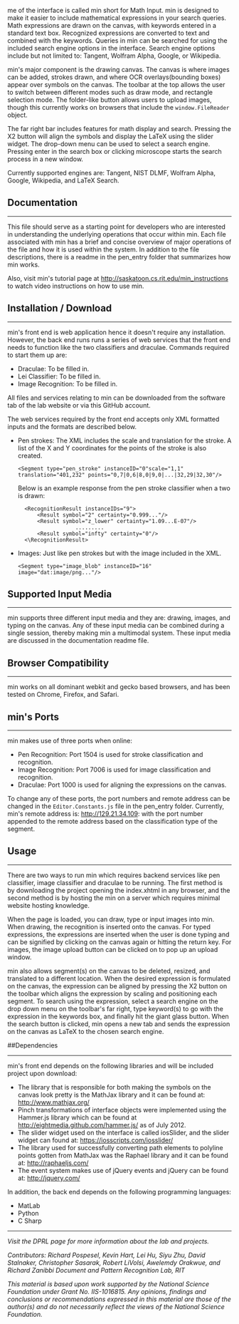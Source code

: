 me of the interface is called min short for Math Input. min is 
designed to make it easier to include mathematical expressions in your search
queries. Math expressions are drawn on the canvas, with keywords entered in a
standard text box. Recognized expressions are converted to text and combined
with the keywords. Queries in min can be searched for using the included search
engine options in the interface. 
Search engine options include but not limited to: Tangent, Wolfram Alpha, Google, or Wikipedia.

min's major component is the drawing canvas. The canvas is where images can be added,
strokes drawn, and where OCR overlays(bounding boxes) appear over symbols on the canvas. 
The toolbar at the top allows the user to switch between different modes such as
draw mode, and rectangle selection mode. 
The folder-like button allows users to upload images, though this currently works
on browsers that include the `window.FileReader` object.

The far right bar includes features for math display and search. Pressing the X2 button
will align the symbols and display the LaTeX using the slider widget. 
The drop-down menu can be used to select a search engine. Pressing enter in the search
box or clicking microscope starts the search process in a new window.

Currently supported engines are: Tangent, NIST DLMF, Wolfram Alpha, Google, Wikipedia, and LaTeX Search.

## Documentation
* * *
This file should serve as a starting point for developers who are interested in
understanding the underlying operations that occur within min. Each file associated with 
min has a brief and concise overview of major operations of the file and how it is used 
within the system. In addition to the file descriptions, there is a readme in the pen_entry
folder that summarizes how min works.

Also, visit min's tutorial page at http://saskatoon.cs.rit.edu/min_instructions to watch video instructions on how to use min.

## Installation / Download
* * *
min's front end is web application hence it doesn't require any installation. However, 
the back end runs runs a series of web services that the front end needs to function like the two 
classifiers and draculae. Commands required to start them up are:

* Draculae: To be filled in.
* Lei Classifier: To be filled in.
* Image Recognition: To be filled in.

All files and services relating to min can be downloaded from the 
software tab of the lab website or via this GitHub account.

The web services required by the front end accepts only XML formatted inputs and the formats are described below.

* Pen strokes: The XML includes the scale and translation for the stroke. A list of the X and Y coordinates for the points of the stroke is also created.

  `<Segment type="pen_stroke" instanceID="0"scale="1,1" translation="401,232" points="0,7|0,6|8,0|9,0|...|32,29|32,30"/>`
  
   Below is an example response from the pen stroke classifier when a two is drawn: 
    
        <RecognitionResult instanceIDs="9">
            <Result symbol="2" certainty="0.999..."/>
            <Result symbol="z_lower" certainty="1.09...E-07"/>
                        .........
            <Result symbol="infty" certainty="0"/>
        <\RecognitionResult>
* Images: Just like pen strokes but with the image included in the XML.
    
    `<Segment type="image_blob" instanceID="16" image="dat:image/png..."/>`

## Supported Input Media
* * *
min supports three different input media and they are: drawing, images, and typing
on the canvas. Any of these input media can be combined during a single session, thereby 
making min a multimodal system. These input media are discussed in the documentation readme file.

## Browser Compatibility
* * *
min works on all dominant webkit and gecko based browsers, and has been tested on Chrome, 
Firefox, and Safari.

## min's Ports
* * *
min makes use of three ports when online:

* Pen Recognition: Port 1504 is used for stroke classification and recognition.
* Image Recognition: Port 7006 is used for image classification and recognition.
* Draculae: Port 1000 is used for aligning the expressions on the canvas.

To change any of these ports, the port numbers and remote address can be changed in the 
`Editor.Constants.js` file in the pen_entry folder. Currently, min's remote address is: 
http://129.21.34.109: with the port number appended to the remote address based on the classification type of the segment.

## Usage
* * *
There are two ways to run min which requires backend services like pen classifier, image classifier and draculae to be running. The first method is by downloading the project opening the index.xhtml in any browser, and the second method is by hosting the min on a server which requires minimal website hosting knowledge.

When the page is loaded, you can draw, type or input images into min. When drawing, the 
recognition is inserted onto the canvas. For typed expressions, the expressions 
are inserted when the user is done typing and can be signified by clicking on the canvas again
or hitting the return key. For images, the image upload button can be clicked on to pop up
an upload window.

min also allows segment(s) on the canvas to be deleted, resized, and translated to a 
different location. When the desired expression is formulated on the canvas, the expression
can be aligned by pressing the X2 button on the toolbar which aligns the expression by scaling and 
positioning each segment. To search using the expression, select a search engine on the drop
down menu on the toolbar's far right, type keyword(s) to go with the expression in the 
keywords box, and finally hit the giant glass button. When the search button is clicked, 
min opens a new tab and sends the expression on the canvas as LaTeX to the chosen search
engine.

##Dependencies
* * *
min's front end depends on the following libraries and will be included project upon download:

* The library that is responsible for both making the symbols on the canvas look pretty is the MathJax library and it can be found at: http://www.mathjax.org/
* Pinch transformations of interface objects were implemented using the Hammer.js library which can be found at http://eightmedia.github.com/hammer.js/ as of July 2012.
* The slider widget used on the interface is called iosSlider, and the slider widget can found at: https://iosscripts.com/iosslider/
* The library used for successfully converting path elements to polyline points gotten from MathJax was the Raphael library and it can be found at: http://raphaeljs.com/
* The event system makes use of jQuery events and jQuery can be found at: http://jquery.com/

In addition, the back end depends on the following programming languages:

* MatLab
* Python
* C Sharp
* * *
*Visit the DPRL page for more information about the lab and projects.*

*Contributors: Richard Pospesel, Kevin Hart, Lei Hu, Siyu Zhu, David Stalnaker, Christopher Sasarak, Robert LiVolsi,
Awelemdy Orakwue, and Richard Zanibbi Document and Pattern Recognition Lab, RIT*

*This material is based upon work supported by the National Science Foundation under Grant No. IIS-1016815.
Any opinions, findings and conclusions or recommendations expressed in this material are those of the author(s) 
and do not necessarily reflect the views of the National Science Foundation.*
